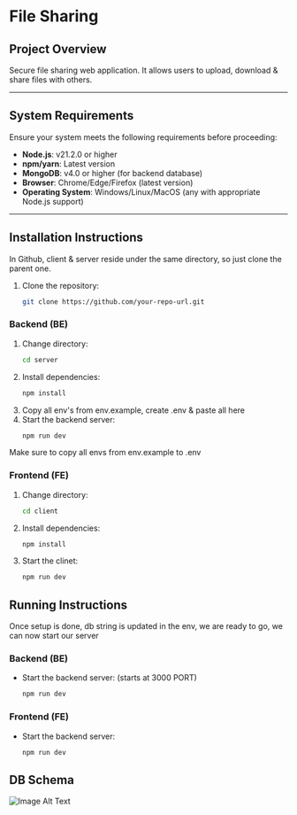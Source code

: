 # File Sharing

## Project Overview
Secure file sharing web application. It allows users to upload, download & share files with others.

---

## System Requirements
Ensure your system meets the following requirements before proceeding:

- **Node.js**: v21.2.0 or higher
- **npm/yarn**: Latest version
- **MongoDB**: v4.0 or higher (for backend database)
- **Browser**: Chrome/Edge/Firefox (latest version)
- **Operating System**: Windows/Linux/MacOS (any with appropriate Node.js support)

---

## Installation Instructions
In Github, client & server reside under the same directory, so just clone the parent one.
1. Clone the repository:
   ```bash
   git clone https://github.com/your-repo-url.git

### Backend (BE)

1. Change directory:
    ```bash
    cd server
2. Install dependencies:
   ```bash
   npm install
3. Copy all env's from env.example, create .env & paste all here
3. Start the backend server:
    ```bash
   npm run dev

Make sure to copy all envs from env.example to .env

### Frontend (FE)

1. Change directory:
    ```bash
    cd client
2. Install dependencies:
   ```bash
   npm install
3. Start the clinet:
    ```bash
   npm run dev

## Running Instructions
Once setup is done, db string is updated in the env, we are ready to go, we can now start our server
### Backend (BE)
-  Start the backend server: (starts at 3000 PORT)
    ```bash
   npm run dev

### Frontend (FE)
-  Start the backend server:
    ```bash
   npm run dev

## DB Schema
![Image Alt Text](./abnormal_security_db.drawio.png)
